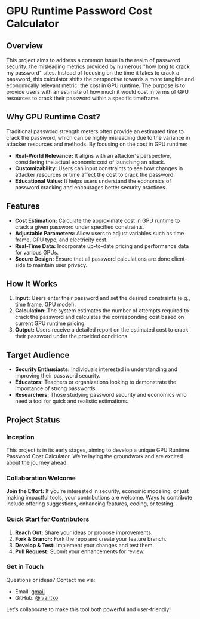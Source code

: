 # GPU Runtime Password Cost Calculator

## Overview
This project aims to address a common issue in the realm of password security: the misleading metrics provided by numerous "how long to crack my password" sites. Instead of focusing on the time it takes to crack a password, this calculator shifts the perspective towards a more tangible and economically relevant metric: the cost in GPU runtime. The purpose is to provide users with an estimate of how much it would cost in terms of GPU resources to crack their password within a specific timeframe.

## Why GPU Runtime Cost?
Traditional password strength meters often provide an estimated time to crack the password, which can be highly misleading due to the variance in attacker resources and methods. By focusing on the cost in GPU runtime:

- **Real-World Relevance:** It aligns with an attacker's perspective, considering the actual economic cost of launching an attack.
- **Customizability:** Users can input constraints to see how changes in attacker resources or time affect the cost to crack the password.
- **Educational Value:** It helps users understand the economics of password cracking and encourages better security practices.

## Features
- **Cost Estimation:** Calculate the approximate cost in GPU runtime to crack a given password under specified constraints.
- **Adjustable Parameters:** Allow users to adjust variables such as time frame, GPU type, and electricity cost.
- **Real-Time Data:** Incorporate up-to-date pricing and performance data for various GPUs.
- **Secure Design:** Ensure that all password calculations are done client-side to maintain user privacy.

## How It Works
1. **Input:** Users enter their password and set the desired constraints (e.g., time frame, GPU model).
2. **Calculation:** The system estimates the number of attempts required to crack the password and calculates the corresponding cost based on current GPU runtime pricing.
3. **Output:** Users receive a detailed report on the estimated cost to crack their password under the provided conditions.

## Target Audience
- **Security Enthusiasts:** Individuals interested in understanding and improving their password security.
- **Educators:** Teachers or organizations looking to demonstrate the importance of strong passwords.
- **Researchers:** Those studying password security and economics who need a tool for quick and realistic estimations.

## Project Status

### Inception

This project is in its early stages, aiming to develop a unique GPU Runtime Password Cost Calculator. We're laying the groundwork and are excited about the journey ahead.

### Collaboration Welcome

**Join the Effort:** If you're interested in security, economic modeling, or just making impactful tools, your contributions are welcome. Ways to contribute include offering suggestions, enhancing features, coding, or testing.

### Quick Start for Contributors

1. **Reach Out:** Share your ideas or propose improvements.
2. **Fork & Branch:** Fork the repo and create your feature branch.
3. **Develop & Test:** Implement your changes and test them.
4. **Pull Request:** Submit your enhancements for review.

### Get in Touch

Questions or ideas? Contact me via:

- Email: [gmail](mailto:ivan.tko35@gmail.com)
- GitHub: [@ivantko](https://github.com/ivantko)

Let's collaborate to make this tool both powerful and user-friendly!
